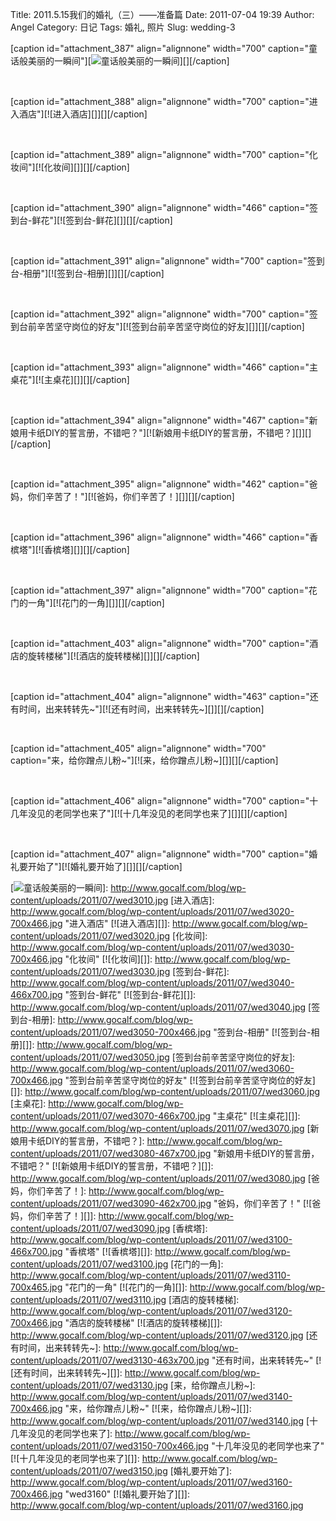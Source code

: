 Title: 2011.5.15我们的婚礼（三）——准备篇
Date: 2011-07-04 19:39
Author: Angel
Category: 日记
Tags: 婚礼, 照片
Slug: wedding-3

[caption id="attachment\_387" align="alignnone" width="700"
caption="童话般美丽的一瞬间"][![童话般美丽的一瞬间][]][][/caption]

<!--more-->  

[caption id="attachment\_388" align="alignnone" width="700"
caption="进入酒店"][![进入酒店][]][][/caption]

 

[caption id="attachment\_389" align="alignnone" width="700"
caption="化妆间"][![化妆间][]][][/caption]

 

[caption id="attachment\_390" align="alignnone" width="466"
caption="签到台-鲜花"][![签到台-鲜花][]][][/caption]

 

[caption id="attachment\_391" align="alignnone" width="700"
caption="签到台-相册"][![签到台-相册][]][][/caption]

 

[caption id="attachment\_392" align="alignnone" width="700"
caption="签到台前辛苦坚守岗位的好友"][![签到台前辛苦坚守岗位的好友][]][][/caption]

 

[caption id="attachment\_393" align="alignnone" width="466"
caption="主桌花"][![主桌花][]][][/caption]

 

[caption id="attachment\_394" align="alignnone" width="467"
caption="新娘用卡纸DIY的誓言册，不错吧？"][![新娘用卡纸DIY的誓言册，不错吧？][]][][/caption]

 

[caption id="attachment\_395" align="alignnone" width="462"
caption="爸妈，你们辛苦了！"][![爸妈，你们辛苦了！][]][][/caption]

 

[caption id="attachment\_396" align="alignnone" width="466"
caption="香槟塔"][![香槟塔][]][][/caption]

 

[caption id="attachment\_397" align="alignnone" width="700"
caption="花门的一角"][![花门的一角][]][][/caption]

 

[caption id="attachment\_403" align="alignnone" width="700"
caption="酒店的旋转楼梯"][![酒店的旋转楼梯][]][][/caption]

 

[caption id="attachment\_404" align="alignnone" width="463"
caption="还有时间，出来转转先\~"][![还有时间，出来转转先\~][]][][/caption]

 

[caption id="attachment\_405" align="alignnone" width="700"
caption="来，给你蹭点儿粉\~"][![来，给你蹭点儿粉\~][]][][/caption]

 

[caption id="attachment\_406" align="alignnone" width="700"
caption="十几年没见的老同学也来了"][![十几年没见的老同学也来了][]][][/caption]

 

[caption id="attachment\_407" align="alignnone" width="700"
caption="婚礼要开始了"][![婚礼要开始了][]][][/caption]

  [童话般美丽的一瞬间]: http://www.gocalf.com/blog/wp-content/uploads/2011/07/wed3010-700x465.jpg
    "童话般美丽的一瞬间"
  [![童话般美丽的一瞬间][]]: http://www.gocalf.com/blog/wp-content/uploads/2011/07/wed3010.jpg
  [进入酒店]: http://www.gocalf.com/blog/wp-content/uploads/2011/07/wed3020-700x466.jpg
    "进入酒店"
  [![进入酒店][]]: http://www.gocalf.com/blog/wp-content/uploads/2011/07/wed3020.jpg
  [化妆间]: http://www.gocalf.com/blog/wp-content/uploads/2011/07/wed3030-700x466.jpg
    "化妆间"
  [![化妆间][]]: http://www.gocalf.com/blog/wp-content/uploads/2011/07/wed3030.jpg
  [签到台-鲜花]: http://www.gocalf.com/blog/wp-content/uploads/2011/07/wed3040-466x700.jpg
    "签到台-鲜花"
  [![签到台-鲜花][]]: http://www.gocalf.com/blog/wp-content/uploads/2011/07/wed3040.jpg
  [签到台-相册]: http://www.gocalf.com/blog/wp-content/uploads/2011/07/wed3050-700x466.jpg
    "签到台-相册"
  [![签到台-相册][]]: http://www.gocalf.com/blog/wp-content/uploads/2011/07/wed3050.jpg
  [签到台前辛苦坚守岗位的好友]: http://www.gocalf.com/blog/wp-content/uploads/2011/07/wed3060-700x466.jpg
    "签到台前辛苦坚守岗位的好友"
  [![签到台前辛苦坚守岗位的好友][]]: http://www.gocalf.com/blog/wp-content/uploads/2011/07/wed3060.jpg
  [主桌花]: http://www.gocalf.com/blog/wp-content/uploads/2011/07/wed3070-466x700.jpg
    "主桌花"
  [![主桌花][]]: http://www.gocalf.com/blog/wp-content/uploads/2011/07/wed3070.jpg
  [新娘用卡纸DIY的誓言册，不错吧？]: http://www.gocalf.com/blog/wp-content/uploads/2011/07/wed3080-467x700.jpg
    "新娘用卡纸DIY的誓言册，不错吧？"
  [![新娘用卡纸DIY的誓言册，不错吧？][]]: http://www.gocalf.com/blog/wp-content/uploads/2011/07/wed3080.jpg
  [爸妈，你们辛苦了！]: http://www.gocalf.com/blog/wp-content/uploads/2011/07/wed3090-462x700.jpg
    "爸妈，你们辛苦了！"
  [![爸妈，你们辛苦了！][]]: http://www.gocalf.com/blog/wp-content/uploads/2011/07/wed3090.jpg
  [香槟塔]: http://www.gocalf.com/blog/wp-content/uploads/2011/07/wed3100-466x700.jpg
    "香槟塔"
  [![香槟塔][]]: http://www.gocalf.com/blog/wp-content/uploads/2011/07/wed3100.jpg
  [花门的一角]: http://www.gocalf.com/blog/wp-content/uploads/2011/07/wed3110-700x465.jpg
    "花门的一角"
  [![花门的一角][]]: http://www.gocalf.com/blog/wp-content/uploads/2011/07/wed3110.jpg
  [酒店的旋转楼梯]: http://www.gocalf.com/blog/wp-content/uploads/2011/07/wed3120-700x466.jpg
    "酒店的旋转楼梯"
  [![酒店的旋转楼梯][]]: http://www.gocalf.com/blog/wp-content/uploads/2011/07/wed3120.jpg
  [还有时间，出来转转先\~]: http://www.gocalf.com/blog/wp-content/uploads/2011/07/wed3130-463x700.jpg
    "还有时间，出来转转先~"
  [![还有时间，出来转转先\~][]]: http://www.gocalf.com/blog/wp-content/uploads/2011/07/wed3130.jpg
  [来，给你蹭点儿粉\~]: http://www.gocalf.com/blog/wp-content/uploads/2011/07/wed3140-700x466.jpg
    "来，给你蹭点儿粉~"
  [![来，给你蹭点儿粉\~][]]: http://www.gocalf.com/blog/wp-content/uploads/2011/07/wed3140.jpg
  [十几年没见的老同学也来了]: http://www.gocalf.com/blog/wp-content/uploads/2011/07/wed3150-700x466.jpg
    "十几年没见的老同学也来了"
  [![十几年没见的老同学也来了][]]: http://www.gocalf.com/blog/wp-content/uploads/2011/07/wed3150.jpg
  [婚礼要开始了]: http://www.gocalf.com/blog/wp-content/uploads/2011/07/wed3160-700x466.jpg
    "wed3160"
  [![婚礼要开始了][]]: http://www.gocalf.com/blog/wp-content/uploads/2011/07/wed3160.jpg
